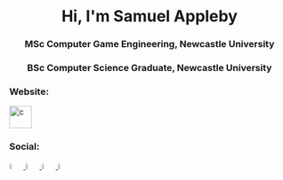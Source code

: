 <h1 align="center">Hi, I'm Samuel Appleby</h1>
<h3 align="center">MSc Computer Game Engineering, Newcastle University</h3>
<h3 align="center">BSc Computer Science Graduate, Newcastle University</h3>

<h3 align="left">Website:</h3>
<a href = "https://samuelappleby.github.io/SamuelAppleby/"> <img src="img/me.jpg" alt="c" width="40" height="40"/> </a>
<h3 align="left">Social:</h3>
<p align="left">
<a href="https://www.facebook.com/sam.appleby.92/">
<img src="img/facebook.png" alt="Facebook" onmouseover="this.src='img/facebook.png';" onmouseout="this.src='img/facebook1.png';" width="5%">
</a>
<a href="https://www.linkedin.com/in/samuel-appleby-52a673206/">
<img src="img/linkedin.png" alt="Facebook" onmouseover="this.src='img/linkedin.png'" onmouseout="this.src='img/linkedin.png'" width="5%">
</a>
<a href="https://github.com/SamuelAppleby">
<img src="img/github.png" alt="Github" onmouseover="this.src='img/github.png'" onmouseout="this.src='img/github1.png'" width="5%">
</a>
<a href="https://www.youtube.com/channel/UCTYYNu3L4w2ydM7KhX6sFMw">
<img src="img/youtube.png" alt="Youtube" onmouseover="this.src='img/youtube.png'" onmouseout="this.src='img/youtube1.png'" width="5%">
 </a>
</p>
